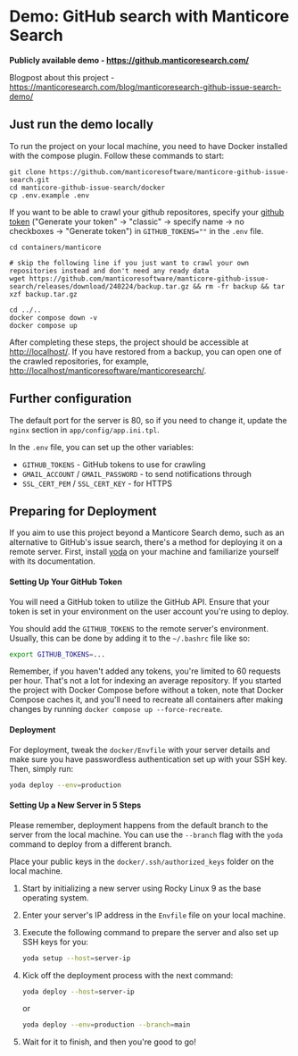 # Demo: GitHub search with Manticore Search

**Publicly available demo - https://github.manticoresearch.com/**

Blogpost about this project - https://manticoresearch.com/blog/manticoresearch-github-issue-search-demo/

## Just run the demo locally

To run the project on your local machine, you need to have Docker installed with the compose plugin. Follow these commands to start:

```
git clone https://github.com/manticoresoftware/manticore-github-issue-search.git
cd manticore-github-issue-search/docker
cp .env.example .env
```

If you want to be able to crawl your github repositores, specify your [github token](https://github.com/settings/tokens) ("Generate your token" -> "classic" -> specify name -> no checkboxes -> "Generate token") in `GITHUB_TOKENS=""` in the `.env` file.

```
cd containers/manticore

# skip the following line if you just want to crawl your own repositories instead and don't need any ready data
wget https://github.com/manticoresoftware/manticore-github-issue-search/releases/download/240224/backup.tar.gz && rm -fr backup && tar xzf backup.tar.gz

cd ../..
docker compose down -v
docker compose up
```

After completing these steps, the project should be accessible at [http://localhost/](http://localhost/). If you have restored from a backup, you can open one of the crawled repositories, for example, [http://localhost/manticoresoftware/manticoresearch/](http://localhost/manticoresoftware/manticoresearch/).

## Further configuration

The default port for the server is 80, so if you need to change it, update the `nginx` section in `app/config/app.ini.tpl`.

In the `.env` file, you can set up the other variables:
- `GITHUB_TOKENS` - GitHub tokens to use for crawling
- `GMAIL_ACCOUNT` / `GMAIL_PASSWORD` - to send notifications through
- `SSL_CERT_PEM` / `SSL_CERT_KEY` - for HTTPS

## Preparing for Deployment

If you aim to use this project beyond a Manticore Search demo, such as an alternative to GitHub's issue search, there's a method for deploying it on a remote server. First, install [yoda](https://github.com/Muvon/yoda) on your machine and familiarize yourself with its documentation.

#### Setting Up Your GitHub Token

You will need a GitHub token to utilize the GitHub API. Ensure that your token is set in your environment on the user account you're using to deploy.

You should add the `GITHUB_TOKENS` to the remote server's environment. Usually, this can be done by adding it to the `~/.bashrc` file like so:

```bash
export GITHUB_TOKENS=...
```
Remember, if you haven't added any tokens, you're limited to 60 requests per hour. That's not a lot for indexing an average repository. If you started the project with Docker Compose before without a token, note that Docker Compose caches it, and you'll need to recreate all containers after making changes by running `docker compose up --force-recreate`.

#### Deployment

For deployment, tweak the `docker/Envfile` with your server details and make sure you have passwordless authentication set up with your SSH key. Then, simply run:

```bash
yoda deploy --env=production
```

#### Setting Up a New Server in 5 Steps

Please remember, deployment happens from the default branch to the server from the local machine. You can use the `--branch` flag with the `yoda` command to deploy from a different branch.

Place your public keys in the `docker/.ssh/authorized_keys` folder on the local machine.

1. Start by initializing a new server using Rocky Linux 9 as the base operating system.
2. Enter your server's IP address in the `Envfile` file on your local machine.
3. Execute the following command to prepare the server and also set up SSH keys for you:

    ```bash
    yoda setup --host=server-ip
    ```

4. Kick off the deployment process with the next command:

    ```bash
    yoda deploy --host=server-ip
    ```

    or

    ```bash
    yoda deploy --env=production --branch=main
    ```

5. Wait for it to finish, and then you're good to go!
